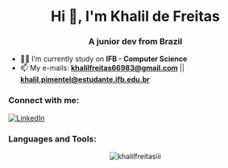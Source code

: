 <h1 align="center">
  Hi 👋, I'm Khalil de Freitas
</h1>
<h3 align="center">
  A junior dev from Brazil
</h3>

- 👨‍💻 I’m currently study on **IFB - Computer Science**
- 📫 My e-mails: **khalilfreitas66983@gmail.com** || **khalil.pimentel@estudante.ifb.edu.br**

<h3 align="left">
  Connect with me:
</h3>
<p align="left">
<a href="#" title="LinkedIn">
  <img src="https://img.shields.io/badge/-Linkedin-0e76a8?style=flat-square&logo=Linkedin&logoColor=white&link=https://www.linkedin.com/in/khalil-freitas-40190a278/" alt="LinkedIn"/></a>

  
</p>

<h3 align="left">
  Languages and Tools:
</h3>

</p>

<p align="center"><img src="https://github-readme-stats.vercel.app/api/top-langs?username=khalilfreitasiii&show_icons=true&locale=en&layout=compact" alt="khalilfreitasiii" /></p>
